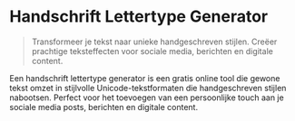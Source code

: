 # Handschrift Lettertype Generator

> Transformeer je tekst naar unieke handgeschreven stijlen. Creëer prachtige teksteffecten voor sociale media, berichten en digitale content.

Een handschrift lettertype generator is een gratis online tool die gewone tekst omzet in stijlvolle Unicode-tekstformaten die handgeschreven stijlen nabootsen. Perfect voor het toevoegen van een persoonlijke touch aan je sociale media posts, berichten en digitale content.
